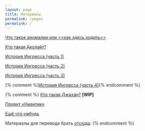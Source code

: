 ```yaml
---
layout: page
title: Материалы
permalink: /pages
permalink: /
---
```


[Что такое аномалии или <<как здесь ходить>>](/pages/anomalies-101)

[Кто такая Аколайт?](/pages/who-is-acolyte)

[История Ингресса (часть 1)](/pages/the-history-of-ingress-part-1)

[История Ингресса (часть 2)](/pages/the-history-of-ingress-part-2)

[История Ингресса (часть 3)](/pages/the-history-of-ingress-part-3)

{% comment %}[История Ингресса (часть 4)](/pages/the-history-of-ingress-part-4){% endcomment %}

{% comment %}
[Кто такая Джахан?](/pages/who-is-jahan) **[WIP]**

[Проект «Ниантик»](/pages/niantic-project)

[Ещё что-нибудь](/pages/escho-chto-nibud)

Материалы для перевода брать [отсюда](https://fevgames.net/ingress/lore/characters/).
{% endcomment %}